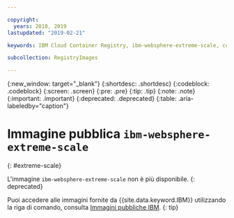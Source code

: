 ```yaml
---

copyright:
  years: 2018, 2019
lastupdated: "2019-02-21"

keywords: IBM Cloud Container Registry, ibm-websphere-extreme-scale, container image, public image

subcollection: RegistryImages

---
```


{:new_window: target="_blank"}
{:shortdesc: .shortdesc}
{:codeblock: .codeblock}
{:screen: .screen}
{:pre: .pre}
{:tip: .tip}
{:note: .note}
{:important: .important}
{:deprecated: .deprecated}
{:table: .aria-labeledby="caption"}

# Immagine pubblica `ibm-websphere-extreme-scale`
{: #extreme-scale}

L'immagine `ibm-websphere-extreme-scale` non è più disponibile.
{: deprecated}

Puoi accedere alle immagini fornite da {{site.data.keyword.IBM}} utilizzando la riga di comando, consulta [Immagini pubbliche IBM](/docs/services/Registry?topic=registry-public_images#public_images).
{: tip}

